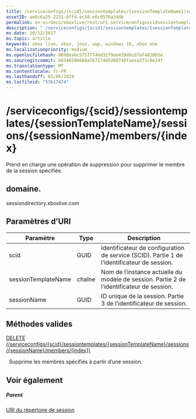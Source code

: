```yaml
---
title: /serviceconfigs/{scid}/sessiontemplates/{sessionTemplateName}/sessions/{sessionName}/members/{index}
assetID: ae6c6a25-2251-6ffd-ec58-e6c0576a34db
permalink: en-us/docs/xboxlive/rest/uri-serviceconfigsscidsessiontemplatessessiontemplatenamesessionnamemembersindex.html
description: " /serviceconfigs/{scid}/sessiontemplates/{sessionTemplateName}/sessions/{sessionName}/members/{index}"
ms.date: 10/12/2017
ms.topic: article
keywords: xbox live, xbox, jeux, uwp, windows 10, xbox one
ms.localizationpriority: medium
ms.openlocfilehash: 8698eabc57577746d32f9ee439d6cd7af4820b5e
ms.sourcegitcommit: b034650b684a767274d5d88746faeea373c8e34f
ms.translationtype: MT
ms.contentlocale: fr-FR
ms.lasthandoff: 03/06/2019
ms.locfileid: "57617474"
---
```

# <a name="serviceconfigsscidsessiontemplatessessiontemplatenamesessionssessionnamemembersindex"></a>/serviceconfigs/{scid}/sessiontemplates/{sessionTemplateName}/sessions/{sessionName}/members/{index}
Prend en charge une opération de suppression pour supprimer le membre de la session spécifiée.
<a id="ID4EO"></a>


## <a name="domain"></a>domaine.
sessiondirectory.xboxlive.com  
<a id="ID4ET"></a>


## <a name="uri-parameters"></a>Paramètres d’URI

| Paramètre| Type| Description|
| --- | --- | --- |
| scid| GUID| Identificateur de configuration de service (SCID). Partie 1 de l’identificateur de session.|
| sessionTemplateName| chaîne| Nom de l’instance actuelle du modèle de session. Partie 2 de l’identificateur de session.|
| sessionName| GUID| ID unique de la session. Partie 3 de l’identificateur de session.|

<a id="ID4EDC"></a>


## <a name="valid-methods"></a>Méthodes valides

[DELETE (/serviceconfigs/{scid}/sessiontemplates/{sessionTemplateName}/sessions/{sessionName}/members/{index})](uri-serviceconfigsscidsessiontemplatessessiontemplatenamesessionnamemembersindexdelete.md)

&nbsp;&nbsp;Supprime les membres spécifiés à partir d’une session.

<a id="ID4ENC"></a>


## <a name="see-also"></a>Voir également

<a id="ID4EPC"></a>


##### <a name="parent"></a>Parent

[URI du répertoire de session](atoc-reference-sessiondirectory.md)

